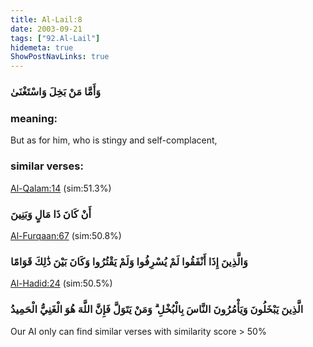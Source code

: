 ```yaml
---
title: Al-Lail:8
date: 2003-09-21
tags: ["92.Al-Lail"]
hidemeta: true 
ShowPostNavLinks: true 
---
```

### وَأَمَّا مَنْ بَخِلَ وَاسْتَغْنَىٰ
### meaning: 
But as for him, who is stingy and self-complacent,
### similar verses: 

[Al-Qalam:14](/68/14) (sim:51.3%)

### أَنْ كَانَ ذَا مَالٍ وَبَنِينَ

[Al-Furqaan:67](/25/67) (sim:50.8%)

### وَالَّذِينَ إِذَا أَنْفَقُوا لَمْ يُسْرِفُوا وَلَمْ يَقْتُرُوا وَكَانَ بَيْنَ ذَٰلِكَ قَوَامًا

[Al-Hadid:24](/57/24) (sim:50.5%)

### الَّذِينَ يَبْخَلُونَ وَيَأْمُرُونَ النَّاسَ بِالْبُخْلِ ۗ وَمَنْ يَتَوَلَّ فَإِنَّ اللَّهَ هُوَ الْغَنِيُّ الْحَمِيدُ

Our AI only can find similar verses with similarity score > 50% 

